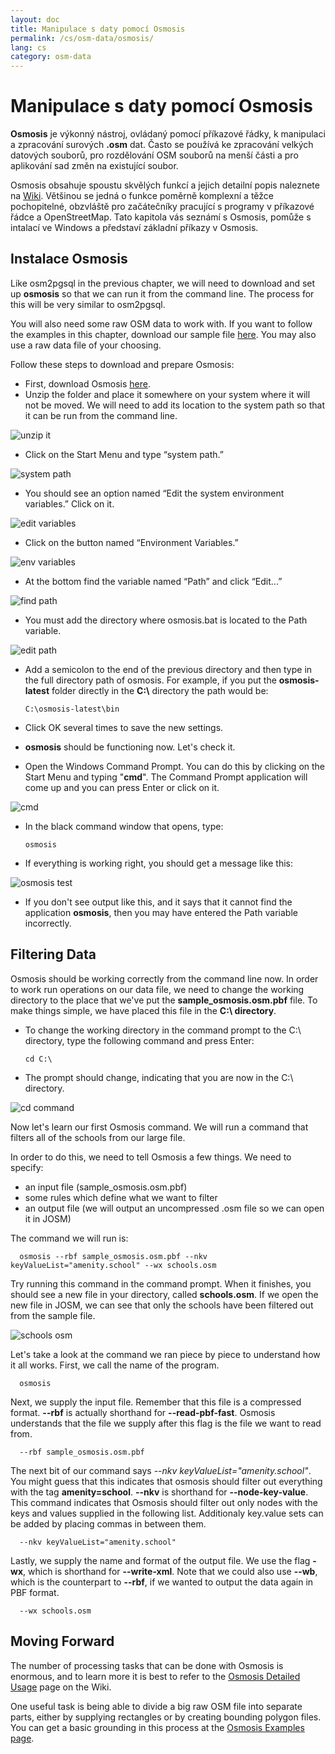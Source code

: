 ```yaml
---
layout: doc
title: Manipulace s daty pomocí Osmosis
permalink: /cs/osm-data/osmosis/
lang: cs
category: osm-data
---
```


Manipulace s daty pomocí Osmosis
===============================


**Osmosis** je výkonný nástroj, ovládaný pomocí příkazové řádky, k manipulaci a zpracování surových **.osm** dat. Často se používá ke zpracování velkých datových souborů, pro rozdělování OSM souborů na menší části a pro aplikování sad změn na existující soubor.  

Osmosis obsahuje spoustu skvělých funkcí a jejich detailní popis naleznete na [Wiki](http://wiki.openstreetmap.org/wiki/Osmosis/Detailed_Usage_0.41). Většinou se jedná o funkce poměrně komplexní a těžce pochopitelné, obzvláště pro začátečníky pracující s programy v příkazové řádce a OpenStreetMap. Tato kapitola vás seznámí s Osmosis, pomůže s intalací ve Windows a představí základní příkazy v Osmosis.  

Instalace Osmosis
----------------

Like osm2pgsql in the previous chapter, we will need to download and set up **osmosis** so that we can run it from the command line. The process for this will be very similar to osm2pgsql.  

You will also need some raw OSM data to work with. If you want to follow the examples in this chapter, download our sample file [here](/files/sample_osmosis.osm.pbf). You may also use a raw data file of your choosing.  

Follow these steps to download and prepare Osmosis:  

- First, download Osmosis [here](http://bretth.dev.openstreetmap.org/osmosis-build/osmosis-latest.zip).  
- Unzip the folder and place it somewhere on your system where it will not be moved. We will need to add its location to the system path so that it can be run from the command line.  

![unzip it][]

- Click on the Start Menu and type “system path.”  

![system path][]

- You should see an option named “Edit the system environment variables.”  Click on it.  

![edit variables][]

- Click on the button named “Environment Variables.”  

![env variables][]

- At the bottom find the variable named “Path” and click “Edit...”  

![find path][]

- You must add the directory where osmosis.bat is located to the Path variable.  

![edit path][]

- Add a semicolon to the end of the previous directory and then type in the full directory path of osmosis.  For example, if you put the **osmosis-latest** folder 	directly in the **C:\\** directory the path would be:  
	
      C:\osmosis-latest\bin

- Click OK several times to save the new settings.  
- **osmosis** should be functioning now. Let's check it.  
- Open the Windows Command Prompt. You can do this by clicking on the Start Menu and typing "**cmd**". The Command Prompt application will come up and you can press Enter or click on it.  

![cmd][]

- In the black command window that opens, type:  

      osmosis

- If everything is working right, you should get a message like this:  

![osmosis test][]

- If you don't see output like this, and it says that it cannot find the application **osmosis**, then you may have entered the Path variable incorrectly.  

Filtering Data
---------------

Osmosis should be working correctly from the command line now. In order to work run operations on our data file, we need to change the working directory to the place that we've put the **sample_osmosis.osm.pbf** file. To make things simple, we have placed this file in the **C:\ directory**.  

- To change the working directory in the command prompt to the C:\ directory, type the following command and press Enter:  

      cd C:\
    
- The prompt should change, indicating that you are now in the C:\ directory.  

![cd command][]

Now let's learn our first Osmosis command. We will run a command that filters all of the schools from our large file.  

In order to do this, we need to tell Osmosis a few things. We need to specify:  

- an input file (sample_osmosis.osm.pbf)  
- some rules which define what we want to filter  
- an output file (we will output an uncompressed .osm file so we can open it in JOSM)  

The command we will run is:  

      osmosis --rbf sample_osmosis.osm.pbf --nkv keyValueList="amenity.school" --wx schools.osm

Try running this command in the command prompt. When it finishes, you should see a new file in your directory, called **schools.osm**. If we open the new file in JOSM, we can see that only the schools have been filtered out from the sample file.  

![schools osm][]

Let's take a look at the command we ran piece by piece to understand how it all works. First, we call the name of the program.

      osmosis

Next, we supply the input file. Remember that this file is a compressed format.  **--rbf** is actually shorthand for **--read-pbf-fast**. Osmosis understands that the file we supply after this flag is the file we want to read from.  

      --rbf sample_osmosis.osm.pbf

The next bit of our command says *--nkv keyValueList="amenity.school"*. You might guess that this indicates that osmosis should filter out everything with the tag **amenity=school**. **--nkv** is shorthand for **--node-key-value**. This command indicates that Osmosis should filter out only nodes with the keys and values supplied in the following list. Additionaly key.value sets can be added by placing commas in between them.  

      --nkv keyValueList="amenity.school"

Lastly, we supply the name and format of the output file. We use the flag **-wx**, which is shorthand for **--write-xml**. Note that we could also use **--wb**, which is the counterpart to **--rbf**, if we wanted to output the data again in PBF format.  

      --wx schools.osm

Moving Forward
---------------

The number of processing tasks that can be done with Osmosis is enormous, and to learn more it is best to refer to the [Osmosis Detailed Usage](http://wiki.openstreetmap.org/wiki/Osmosis/Detailed_Usage_0.43) page on the Wiki.  

One useful task is being able to divide a big raw OSM file into separate parts, either by supplying rectangles or by creating bounding polygon files. You can get a basic grounding in this process at the [Osmosis Examples page](http://wiki.openstreetmap.org/wiki/Osmosis/Examples).  

[unzip it]: /images/osm-data/unzip-it.png
[system path]: /images/osm-data/system-path.png
[edit variables]: /images/osm-data/edit-environment-variables.png
[env variables]: /images/osm-data/environment-variables.png
[find path]: /images/osm-data/find-path.png
[edit path]: /images/osm-data/edit-path-variable.png
[cmd]: /images/osm-data/cmd.png
[osmosis test]: /images/osm-data/osmosis-test.png
[cd command]: /images/osm-data/cd-command.png
[schools osm]: /images/osm-data/schools-osm.png


